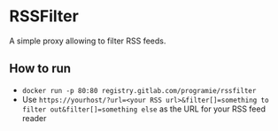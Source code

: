 # RSSFilter

A simple proxy allowing to filter RSS feeds.

## How to run

* `docker run -p 80:80 registry.gitlab.com/programie/rssfilter`
* Use `https://yourhost/?url=<your RSS url>&filter[]=something to filter out&filter[]=something else` as the URL for your RSS feed reader